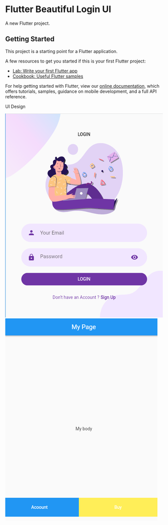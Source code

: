 # Flutter Beautiful Login UI

A new Flutter project.

## Getting Started

This project is a starting point for a Flutter application.

A few resources to get you started if this is your first Flutter project:

- [Lab: Write your first Flutter app](https://flutter.dev/docs/get-started/codelab)
- [Cookbook: Useful Flutter samples](https://flutter.dev/docs/cookbook)

For help getting started with Flutter, view our
[online documentation](https://flutter.dev/docs), which offers tutorials,
samples, guidance on mobile development, and a full API reference.


UI Design

![](https://raw.githubusercontent.com/mamunru/Flutter-Login-UI/master/assets/2022-01-04_203312.png?raw=true)
![](https://raw.githubusercontent.com/mamunru/Flutter-Login-UI/master/assets/2022-01-04_203332.png?raw=true)
